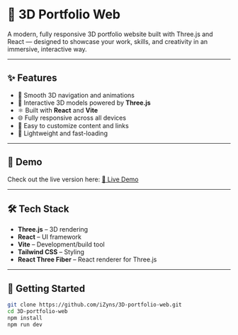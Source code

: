 # 🎨 3D Portfolio Web

A modern, fully responsive 3D portfolio website built with Three.js and React — designed to showcase your work, skills, and creativity in an immersive, interactive way.

---

## ✨ Features

- 🧭 Smooth 3D navigation and animations
- 🎨 Interactive 3D models powered by **Three.js**
- ⚛️ Built with **React** and **Vite**
- 🌐 Fully responsive across all devices
- 💼 Easy to customize content and links
- 📁 Lightweight and fast-loading

---

## 📸 Demo

Check out the live version here: [🔗 Live Demo](http://vincentw.dev/) 

---

## 🛠️ Tech Stack

- **Three.js** – 3D rendering
- **React** – UI framework
- **Vite** – Development/build tool
- **Tailwind CSS** – Styling
- **React Three Fiber** – React renderer for Three.js

---

## 🚀 Getting Started

```bash
git clone https://github.com/iZyns/3D-portfolio-web.git
cd 3D-portfolio-web
npm install
npm run dev

